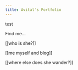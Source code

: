 ```yaml
---
title: Avital's Portfolio
---
```

test


Find me...

[[who is she?]]

[[me myself and blog]]

[[where else does she wander?]] 

